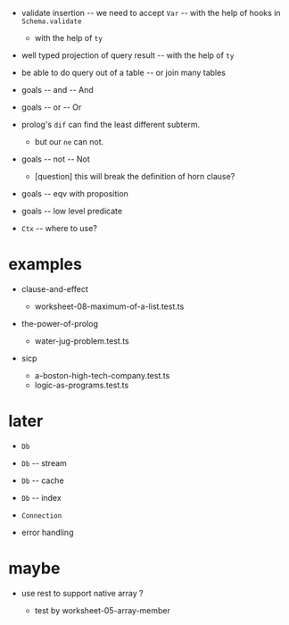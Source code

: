 - validate insertion -- we need to accept `Var` -- with the help of hooks in `Schema.validate`

  - with the help of `ty`

- well typed projection of query result -- with the help of `ty`

- be able to do query out of a table -- or join many tables

- goals -- and -- And
- goals -- or -- Or

- prolog's `dif` can find the least different subterm.

  - but our `ne` can not.

- goals -- not -- Not

  - [question] this will break the definition of horn clause?

- goals -- eqv with proposition
- goals -- low level predicate

- `Ctx` -- where to use?

# examples

- clause-and-effect
  - worksheet-08-maximum-of-a-list.test.ts

- the-power-of-prolog
  - water-jug-problem.test.ts

- sicp
  - a-boston-high-tech-company.test.ts
  - logic-as-programs.test.ts

# later

- `Db`
- `Db` -- stream
- `Db` -- cache
- `Db` -- index
- `Connection`

- error handling

# maybe

- use rest to support native array ?

  - test by worksheet-05-array-member
